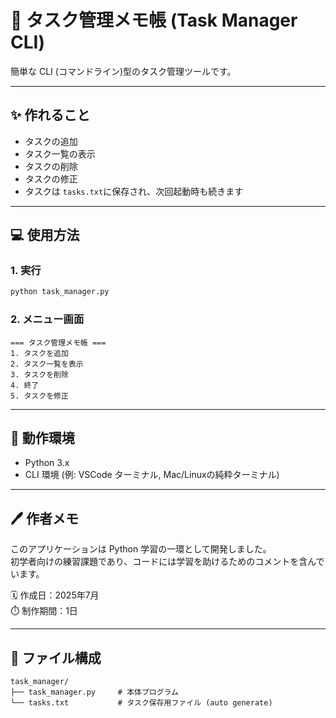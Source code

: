 # 📃 タスク管理メモ帳 (Task Manager CLI)

簡単な CLI (コマンドライン)型のタスク管理ツールです。

---

## ✨ 作れること

* タスクの追加
* タスク一覧の表示
* タスクの削除
* タスクの修正
* タスクは `tasks.txt`に保存され、次回起動時も続きます

---

## 💻 使用方法

### 1. 実行

```bash
python task_manager.py
```

### 2. メニュー画面

```
=== タスク管理メモ帳 ===
1. タスクを追加
2. タスク一覧を表示
3. タスクを削除
4. 終了
5. タスクを修正
```

---

## 🔧 動作環境

* Python 3.x
* CLI 環境 (例: VSCode ターミナル, Mac/Linuxの純粋ターミナル)

---

## 🖊️ 作者メモ

このアプリケーションは Python 学習の一環として開発しました。  
初学者向けの練習課題であり、コードには学習を助けるためのコメントを含んでいます。

🗓️ 作成日：2025年7月  
⏱️ 制作期間：1日

---

## 📁 ファイル構成

```
task_manager/
├── task_manager.py     # 本体プログラム
└── tasks.txt           # タスク保存用ファイル (auto generate)
```
